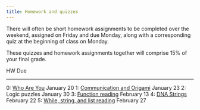 ```yaml
---
title: Homework and quizzes
---
```


There will often be short homework assignments to be completed over
the weekend, assigned on Friday and due Monday, along with a
corresponding quiz at the beginning of class on Monday.

These quizzes and homework assignments together will comprise 15% of
your final grade.

HW                                                                                                                    Due
------------------                                                                                                    ----
0: [Who Are You](https://docs.google.com/forms/d/e/1FAIpQLSfrKyLhATf3Zz2z_VyEOuuwzuxaUk9LuoqTAeycjJqs08V76w/viewform) January 20
1: [Communication and Origami](http://mgoadric.github.io/csci150/homework/origami.html)                               January 23
2: Logic puzzles                                                                                                      January 30
3: [Function reading](static/function-reading.html)                                                                   February 13
4: [DNA Strings](static/dna-strings.html)                                                                             February 22
5: [While, string, and list reading](static/loop-string-reading.html)                                                 February 27

<!--
6: [Zen reading -- section 1](http://mgoadric.github.io/csci150/homework/zen.html)                                 March 30
7: [System analysis](static/system-analysis.html)                                                                  April 4
-->
